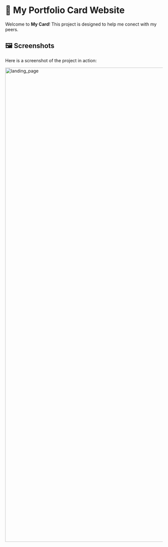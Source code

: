 # 🚀 **My Portfolio Card Website**

Welcome to **My Card**! This project is designed to help me conect with my peers.

## 🖼️ **Screenshots**

Here is a screenshot of the project in action:

<img width="1512" alt="landing_page" src="https://github.com/user-attachments/assets/285cad33-bf89-46b2-a908-024df7ffe80a">
